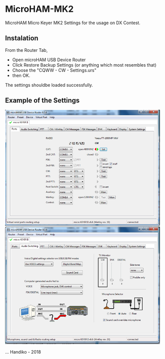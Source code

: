 # MicroHAM-MK2
MicroHAM Micro Keyer MK2 Settings for the usage on DX Contest.

## Instalation
From the Router Tab,
* Open microHAM USB Device Router
* Click Restore Backup Settings (or anything which most resembles that)
* Choose the "CQWW - CW - Settings.urs"
* then OK.

The settings shouldbe loaded successfully.

## Example of the Settings
![](./set1.png)
![](./set2.png)

...
Handiko - 2018
